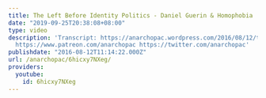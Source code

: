 ```yaml
---
title: The Left Before Identity Politics - Daniel Guerin & Homophobia
date: "2019-09-25T20:38:08+08:00"
type: video
description: 'Transcript: https://anarchopac.wordpress.com/2016/08/12/the-left-before-identity-politics-daniel-guerin-homophobia/
  https://www.patreon.com/anarchopac https://twitter.com/anarchopac'
publishdate: "2016-08-12T11:14:22.000Z"
url: /anarchopac/6hicxy7NXeg/
providers:
  youtube:
    id: 6hicxy7NXeg
---
```

